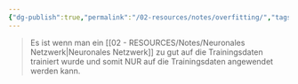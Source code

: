 ```yaml
---
{"dg-publish":true,"permalink":"/02-resources/notes/overfitting/","tags":["GFN/prüfungsrelevant/AP1/vorbereitung","AI"],"noteIcon":"","updated":"2025-09-05T10:12:31.068+02:00"}
---
```


>Es ist wenn man ein [[02 - RESOURCES/Notes/Neuronales Netzwerk\|Neuronales Netzwerk]] zu gut
auf die Trainingsdaten trainiert wurde und somit NUR auf die
Trainingsdaten angewendet werden kann.